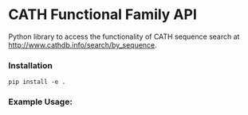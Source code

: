 # CATH Functional Family API

Python library to access the functionality of CATH sequence search at
http://www.cathdb.info/search/by_sequence.

### Installation
`pip install -e .`

### Example Usage: